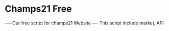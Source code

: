 Champs21 Free
=============

--- Our free script for champs21 Website
--- This script include market, API